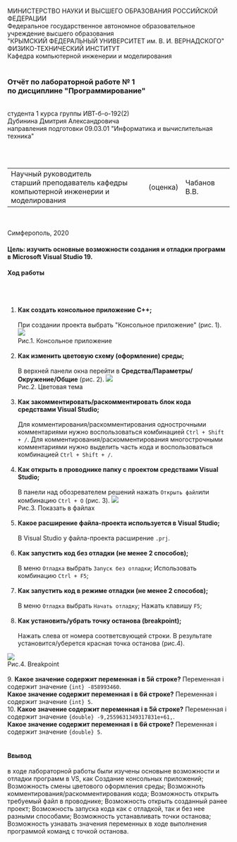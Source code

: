 МИНИСТЕРСТВО НАУКИ  И ВЫСШЕГО ОБРАЗОВАНИЯ РОССИЙСКОЙ ФЕДЕРАЦИИ  
Федеральное государственное автономное образовательное учреждение высшего образования  
"КРЫМСКИЙ ФЕДЕРАЛЬНЫЙ УНИВЕРСИТЕТ им. В. И. ВЕРНАДСКОГО"  
ФИЗИКО-ТЕХНИЧЕСКИЙ ИНСТИТУТ  
Кафедра компьютерной инженерии и моделирования
<br/><br/>
### Отчёт по лабораторной работе № 1<br/> по дисциплине "Программирование"
<br/>
​
студента 1 курса группы ИВТ-б-о-192(2)  
<br/>Дубинина Дмитрия Александровича  
<br/>направления подготовки 09.03.01 "Информатика и вычислительная техника" 

<br/><br/>
<table>
<tr><td>Научный руководитель<br/> старший преподаватель кафедры<br/> компьютерной инженерии и моделирования</td>
<td>(оценка)</td>
<td>Чабанов В.В.</td>
</tr>
</table>
<br/><br/>
​
Симферополь, 2020

#### Цель:  изучить основные возможности создания и отладки программ в Microsoft Visual Studio 19.
#### Ход работы
<br/><br/>
1. **Как создать консольное приложение С++;**
<br/><br/>
     При создании проекта выбрать "Консольное приложение" (рис. 1). 
![](Рис/1.png)   
Рис.1. Консольное приложение
<br/><br/>
2. **Как изменить цветовую схему (оформление) среды;**
<br/><br/>
    В верхней панели окна перейти в **Средства/Параметры/Окружение/Общие** (рис. 2).
![](Рис/2.png)   
Рис.2. Цветовая тема
<br/><br/>
3. **Как закомментировать/раскомментировать блок кода средствами Visual Studio;**
<br/><br/>
    Для комментирования/раскомментирования однострочными комментариями нужно воспользоваться комбинацией `Ctrl + Shift + /`.
    Для комментирования/раскомментирования многострочными комментариями нужно выделить часть кода и воспользоваться комбинацией `Ctrl + Shift + /`.
<br/><br/>
4. **Как открыть в проводнике папку с проектом средствами Visual Studio;**
<br/><br/>
   В панели над обозревателем решений нажать `Открыть файл`или комбинацию `Ctrl + O` (рис. 3).
![](Рис/31.png)<br/>
Рис.3. Показать в файлах
<br/><br/>
5. **Какое расширение файла-проекта используется в Visual Studio;**
<br/><br/>
В Visual Studio у файла-проекта расширение `.prj`.
<br/><br/>
6. **Как запустить код без отладки (не менее 2 способов);**
<br/><br/>
     В меню `Отладка` выбрать `Запуск без отладки`;
     Использовать комбинацию `Ctrl + F5`;
<br/><br/>
7. **Как запустить код в режиме отладки (не менее 2 способов);**
<br/><br/>
     В меню `Отладка` выбрать `Начать отладку`;
     Нажать клавишу `F5`;
<br/><br/>
8. **Как установить/убрать точку останова (breakpoint);**
<br/><br/>
   Нажать слева от номера соответсвующей строки. В результате установится/уберется красная точка останова (рис.4).

![](Рис/41.png)<br/>
Рис.4. Breakpoint
<br/><br/>
9. 
     **Какое значение содержит переменная i в 5й строке?**
        Переменная i содержит значение `{int} -858993460`.
        <br/>
     **Какое значение содержит переменная i в 6й строке?**
        Переменная i содержит значение `{int} 5`.
        <br/>
10. 
     **Какое значение содержит переменная i в 5й строке?**
        Переменная i содержит значение `{double} -9,2559631349317831e+61,`.
        <br/>
     **Какое значение содержит переменная i в 6й строке?**
        Переменная i содержит значение `{double} 5`.
<br/><br/>

#### Ввывод
в ходе лабораторной работы были изучены основыне возможности и отладки программ в VS, как
Создание консольных приложений;
Возможность смены цветового оформления среды;
Возможноть комментирования/раскомментирования кода;
Возможность открыть требуемый файл в проводнике;
Возможность открыть созданный ранее проект;
Возможность запуска кода как с отладкой, так и без нее разными способами;
Возможность устанавливать точки останова;
Возможность узнавать значения переменных в ходе выполнения программой команд с точкой останова.
